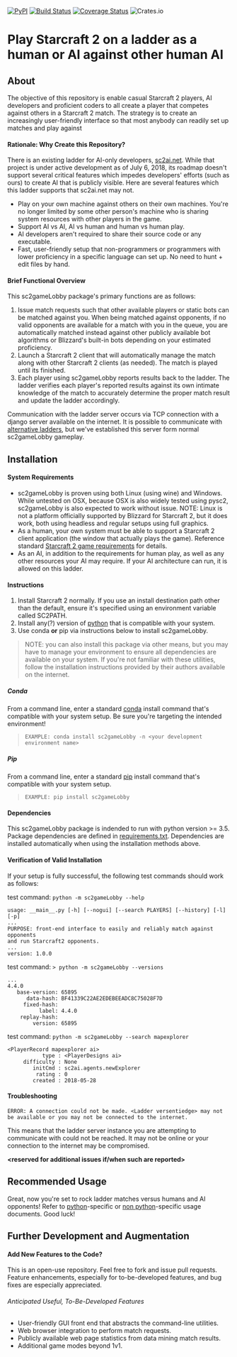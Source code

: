 [![PyPI](https://img.shields.io/pypi/v/sc2gameLobby.svg)](https://pypi.org/project/sc2gameLobby/)
[![Build Status](https://travis-ci.org/ttinies/sc2gameLobby.svg?branch=master)](https://travis-ci.org/ttinies/sc2gameLobby)
[![Coverage Status](https://coveralls.io/repos/github/ttinies/sc2gameLobby/badge.svg?branch=master)](https://coveralls.io/github/ttinies/sc2gameLobby?branch=master)
![Crates.io](https://img.shields.io/crates/l/rustc-serialize.svg)

# Play Starcraft 2 on a ladder as a human or AI against other human AI

## About

The objective of this repository is enable casual Starcraft 2 players, AI developers and proficient coders to all create
a player that competes against others in a Starcraft 2 match.  The strategy is to create an increasingly user-friendly
interface so that most anybody can readily set up matches and play against

#### Rationale: Why Create this Repository?

There is an existing ladder for AI-only developers, [sc2ai.net](https://sc2ai.net/).  While that project is under active
development as of July 6, 2018, its roadmap doesn't support several critical features which impedes developers' efforts
(such as ours) to create AI that is publicly visible.  Here are several features which this ladder supports that
sc2ai.net may not.

* Play on your own machine against others on their own machines.  You're no longer limited by some other person's
machine who is sharing system resources with other players in the game.
* Support AI vs AI, AI vs human and human vs human play.
* AI developers aren't required to share their source code or any executable.
* Fast, user-friendly setup that non-programmers or programmers with lower proficiency in a specific language can set
up.  No need to hunt + edit files by hand.

#### Brief Functional Overview

This sc2gameLobby package's primary functions are as follows:
1. Issue match requests such that other available players or static bots can be matched against you. When being matched
against opponents, if no valid opponents are available for a match with you in the queue, you are automatically matched
instead against other publicly available bot algorithms or Blizzard's built-in bots depending on your estimated
proficiency.
2. Launch a Starcraft 2 client that will automatically manage the match along with other Starcraft 2 clients (as
needed).  The match is played until its finished.
3. Each player using sc2gameLobby reports results back to the ladder. The ladder verifies each player's reported results
against its own intimate knowledge of the match to accurately determine the proper match result and update the ladder
accordingly.

Communication with the ladder server occurs via TCP connection with a django server available on the internet.  It is
possible to communicate with [alternative ladders](https://github.com/ttinies/sc2ladderMgmt), but we've established this
server form normal sc2gameLobby gameplay.

## Installation

#### System Requirements

* sc2gameLobby is proven using both Linux (using wine) and Windows.  While untested on OSX, because OSX is also widely
tested using pysc2, sc2gameLobby is also expected to work without issue.  NOTE: Linux is not a platform officially
supported by Blizzard for Starcraft 2, but it does work, both using headless and regular setups using full graphics.
* As a human, your own system must be able to support a Starcraft 2 client application (the window that actually plays
the game).  Reference standard [Starcraft 2 game requirements](https://us.battle.net/support/en/article/27575) for details.
* As an AI, in addition to the requirements for human play,  as well as any other resources your AI may require.  If
your AI architecture can run, it is allowed on this ladder.

#### Instructions

1. Install Starcraft 2 normally.  If you use an install destination path other than the default, ensure it's specified
using an environment variable called SC2PATH.
2. Install any(?) version of [python](https://www.python.org/downloads/) that is compatible with your system.
3. Use conda **or** pip via instructions below to install sc2gameLobby.
> NOTE: you can also install this package via other means, but you may have to manage your environment to ensure all
dependencies are available on your system.  If you're not familiar with these utilities, follow the installation
instructions provided by their authors available on the internet.

##### Conda

From a command line, enter a standard [conda](https://conda.io/docs/user-guide/index.html) install command that's 
compatible with your system setup.  Be sure you're targeting the intended environment!

> `EXAMPLE: conda install sc2gameLobby -n <your development environment name>`

##### Pip

From a command line, enter a standard [pip](http://pip.pypa.io/en/stable/user_guide/) install command that's compatible 
with your system setup.

> `EXAMPLE: pip install sc2gameLobby`

#### Dependencies

This sc2gameLobby package is indended to run with python version >= 3.5. Package dependencies are defined in
 [requirements.txt](https://github.com/ttinies/sc2gameLobby/blob/master/requirements.txt).
Dependencies are installed automatically when using the installation methods above.

#### Verification of Valid Installation

If your setup is fully successful, the following test commands should work as follows:

test command: `python -m sc2gameLobby --help`

```
usage: __main__.py [-h] [--nogui] [--search PLAYERS] [--history] [-l] [-p]
...
PURPOSE: front-end interface to easily and reliably match against opponents
and run Starcraft2 opponents.
...
version: 1.0.0
```

test command: `> python -m sc2gameLobby --versions`

```
...
4.4.0
   base-version: 65895
      data-hash: BF41339C22AE2EDEBEEADC8C75028F7D
     fixed-hash:
          label: 4.4.0
    replay-hash:
        version: 65895
```

test command: `python -m sc2gameLobby --search mapexplorer`

```
<PlayerRecord mapexplorer ai>
           type : <PlayerDesigns ai>
     difficulty : None
        initCmd : sc2ai.agents.newExplorer
         rating : 0
        created : 2018-05-28
```

#### Troubleshooting

```
ERROR: A connection could not be made. <Ladder versentiedge> may not be available or you may not be connected to the internet.
```

This means that the ladder server instance you are attempting to communicate with could not be reached.  It may not be
online or your connection to the internet may be compromised.

**<reserved for additional issues if/when such are reported>**

## Recommended Usage

Great, now you're set to rock ladder matches versus humans and AI opponents!  Refer to [python](https://github.com/ttinies/sc2gameLobby/blob/master/USAGE_PYTHON.md)-specific or [non python](https://github.com/ttinies/sc2gameLobby/blob/master/USAGE_NON_PYTHON.md)-specific usage documents.  Good luck!

## Further Development and Augmentation

#### Add New Features to the Code?

This is an open-use repository.  Feel free to fork and issue pull requests. Feature enhancements, especially for
to-be-developed features, and bug fixes are especially appreciated.

###### Anticipated Useful, To-Be-Developed Features

* User-friendly GUI front end that abstracts the command-line utilities.
* Web browser integration to perform match requests.
* Publicly available web page statistics from data mining match results.
* Additional game modes beyond 1v1.
